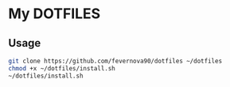 # My DOTFILES

## Usage

```bash
git clone https://github.com/fevernova90/dotfiles ~/dotfiles
chmod +x ~/dotfiles/install.sh
~/dotfiles/install.sh
```
